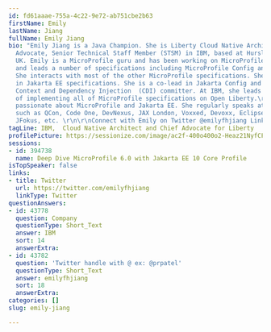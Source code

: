```yaml
---
id: fd61aaae-755a-4c22-9e72-ab751cbe2b63
firstName: Emily
lastName: Jiang
fullName: Emily Jiang
bio: "Emily Jiang is a Java Champion. She is Liberty Cloud Native Architect and Chief
  Advocate, Senior Technical Staff Member (STSM) in IBM, based at Hursley Lab in the
  UK. Emily is a MicroProfile guru and has been working on MicroProfile since 2016
  and leads a number of specifications including MicroProfile Config and Fault Tolerance.
  She interacts with most of the other MicroProfile specifications. She is also active
  in Jakarta EE specifications. She is a co-lead in Jakarta Config and also a Jakarta
  Context and Dependency Injection  (CDI) committer. At IBM, she leads the effort
  of implementing all of MicroProfile specifications on Open Liberty.\r\n\r\nShe is
  passionate about MicroProfile and Jakarta EE. She regularly speaks at conferences,
  such as QCon, Code One, DevNexus, JAX London, Voxxed, Devoxx, EclipseCon, GeeCon,
  JFokus, etc. \r\n\r\nConnect with Emily on Twitter @emilyfhjiang LinkedIn (https://www.linkedin.com/in/emilyfhjiang).\r\n\r\n"
tagLine: IBM,  Cloud Native Architect and Chief Advocate for Liberty
profilePicture: https://sessionize.com/image/ac2f-400o400o2-Heaz21NyfCFQWCfdRKhWzt.png
sessions:
- id: 394738
  name: Deep Dive MicroProfile 6.0 with Jakarta EE 10 Core Profile
isTopSpeaker: false
links:
- title: Twitter
  url: https://twitter.com/emilyfhjiang
  linkType: Twitter
questionAnswers:
- id: 43778
  question: Company
  questionType: Short_Text
  answer: IBM
  sort: 14
  answerExtra: 
- id: 43782
  question: 'Twitter handle with @ ex: @prpatel'
  questionType: Short_Text
  answer: emilyfhjiang
  sort: 18
  answerExtra: 
categories: []
slug: emily-jiang

---
```

